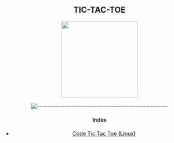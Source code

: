 <div align="center">
</h2>

## TIC-TAC-TOE 

<img src="../imagenes/gato.gif" height="200" width="200">

</h2>

![-----------------------------------------------------](https://raw.githubusercontent.com/andreasbm/readme/master/assets/lines/rainbow.png)

#### Index
- [Code Tic Tac Toe (Linux)]()